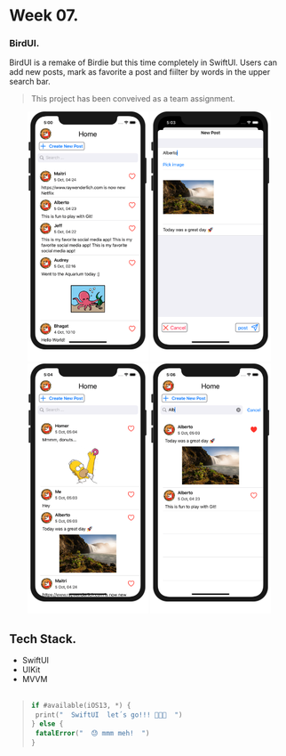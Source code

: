 # Week 07.

### BirdUI.
BirdUI is a remake of Birdie but this time completely in SwiftUI. Users can add new posts, mark as favorite a post and fiilter by words in the upper search bar.
>This project has been conveived as a team assignment.
<p align="center"> <!-- using the assets directory -->
	<img src="/Week07/Assets/pic01.png" height="450"/> 
	<img src="/Week07/Assets/pic02.png" height="450"/>
 	<img src="/Week07/Assets/pic03.png" height="450"/> 
	<img src="/Week07/Assets/pic04.png" height="450"/>
</p>

## Tech Stack.
- SwiftUI
- UIKit
- MVVM

##

>
>```Swift
>if #available(iOS13, *) {
>  print("  SwiftUI  let´s go!!! 🎉🥳🎉  ")
>} else {
>  fatalError("  😓 mmm meh!  ")
>}
>```
